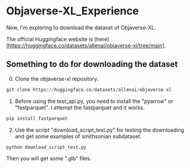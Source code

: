 # Objaverse-XL_Experience

Now, I'm exploring to download the dataset of Objaverse-XL.

The official Huggingface website is (here)[https://huggingface.co/datasets/allenai/objaverse-xl/tree/main].

## Something to do for downloading the dataset

0) Clone the objaverse-xl repository.

```python
git clone https://huggingface.co/datasets/allenai/objaverse-xl
```

1) Before using the test_api.py, you need to install the "pyarrow" or "fastparquet". I attempt the fastparquet and it works.

```python
pip install fastparquet
```

2) Use the script "download_script_test.py" for testing the downloading and get some examples of smithsonian subdataset.

```python
python download_script_test.py
```
Then you will get some ".glb" files.

